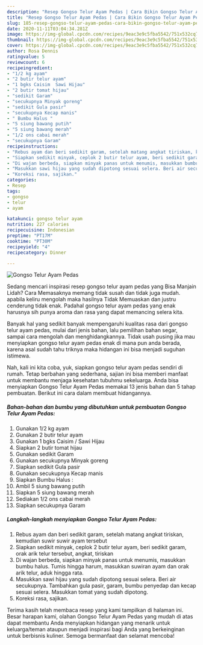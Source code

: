 ```yaml
---
description: "Resep Gongso Telur Ayam Pedas | Cara Bikin Gongso Telur Ayam Pedas Yang Sempurna"
title: "Resep Gongso Telur Ayam Pedas | Cara Bikin Gongso Telur Ayam Pedas Yang Sempurna"
slug: 185-resep-gongso-telur-ayam-pedas-cara-bikin-gongso-telur-ayam-pedas-yang-sempurna
date: 2020-11-11T03:04:34.281Z
image: https://img-global.cpcdn.com/recipes/9eac3e9c5fba5542/751x532cq70/gongso-telur-ayam-pedas-foto-resep-utama.jpg
thumbnail: https://img-global.cpcdn.com/recipes/9eac3e9c5fba5542/751x532cq70/gongso-telur-ayam-pedas-foto-resep-utama.jpg
cover: https://img-global.cpcdn.com/recipes/9eac3e9c5fba5542/751x532cq70/gongso-telur-ayam-pedas-foto-resep-utama.jpg
author: Rosa Dennis
ratingvalue: 5
reviewcount: 6
recipeingredient:
- "1/2 kg ayam"
- "2 butir telur ayam"
- "1 bgks Caisim  Sawi Hijau"
- "2 butir tomat hijau"
- "sedikit Garam"
- "secukupnya Minyak goreng"
- "sedikit Gula pasir"
- "secukupnya Kecap manis"
- " Bumbu Halus "
- "5 siung bawang putih"
- "5 siung bawang merah"
- "1/2 ons cabai merah"
- "secukupnya Garam"
recipeinstructions:
- "Rebus ayam dan beri sedikit garam, setelah matang angkat tiriskan, kemudian suwir suwir ayam tersebut"
- "Siapkan sedikit minyak, ceplok 2 butir telur ayam, beri sedikit garam, orak arik telur tersebut, angkat, tiriskan"
- "Di wajan berbeda, siapkan minyak panas untuk menumis, masukkan bumbu halus. Tumis hingga harum, masukkan suwiran ayam dan orak arik telur, aduk hingga rata."
- "Masukkan sawi hijau yang sudah dipotong sesuai selera. Beri air secukupnya. Tambahkan gula pasir, garam, bumbu penyedap dan kecap sesuai selera. Masukkan tomat yang sudah dipotong."
- "Koreksi rasa, sajikan."
categories:
- Resep
tags:
- gongso
- telur
- ayam

katakunci: gongso telur ayam 
nutrition: 227 calories
recipecuisine: Indonesian
preptime: "PT17M"
cooktime: "PT30M"
recipeyield: "4"
recipecategory: Dinner

---
```



![Gongso Telur Ayam Pedas](https://img-global.cpcdn.com/recipes/9eac3e9c5fba5542/751x532cq70/gongso-telur-ayam-pedas-foto-resep-utama.jpg)

Sedang mencari inspirasi resep gongso telur ayam pedas yang Bisa Manjain Lidah? Cara Memasaknya memang tidak susah dan tidak juga mudah. apabila keliru mengolah maka hasilnya Tidak Memuaskan dan justru cenderung tidak enak. Padahal gongso telur ayam pedas yang enak harusnya sih punya aroma dan rasa yang dapat memancing selera kita.

Banyak hal yang sedikit banyak mempengaruhi kualitas rasa dari gongso telur ayam pedas, mulai dari jenis bahan, lalu pemilihan bahan segar, sampai cara mengolah dan menghidangkannya. Tidak usah pusing jika mau menyiapkan gongso telur ayam pedas enak di mana pun anda berada, karena asal sudah tahu triknya maka hidangan ini bisa menjadi suguhan istimewa.




Nah, kali ini kita coba, yuk, siapkan gongso telur ayam pedas sendiri di rumah. Tetap berbahan yang sederhana, sajian ini bisa memberi manfaat untuk membantu menjaga kesehatan tubuhmu sekeluarga. Anda bisa menyiapkan Gongso Telur Ayam Pedas memakai 13 jenis bahan dan 5 tahap pembuatan. Berikut ini cara dalam membuat hidangannya.

<!--inarticleads1-->

##### Bahan-bahan dan bumbu yang dibutuhkan untuk pembuatan Gongso Telur Ayam Pedas:

1. Gunakan 1/2 kg ayam
1. Gunakan 2 butir telur ayam
1. Gunakan 1 bgks Caisim / Sawi Hijau
1. Siapkan 2 butir tomat hijau
1. Gunakan sedikit Garam
1. Gunakan secukupnya Minyak goreng
1. Siapkan sedikit Gula pasir
1. Gunakan secukupnya Kecap manis
1. Siapkan  Bumbu Halus :
1. Ambil 5 siung bawang putih
1. Siapkan 5 siung bawang merah
1. Sediakan 1/2 ons cabai merah
1. Siapkan secukupnya Garam




<!--inarticleads2-->

##### Langkah-langkah menyiapkan Gongso Telur Ayam Pedas:

1. Rebus ayam dan beri sedikit garam, setelah matang angkat tiriskan, kemudian suwir suwir ayam tersebut
1. Siapkan sedikit minyak, ceplok 2 butir telur ayam, beri sedikit garam, orak arik telur tersebut, angkat, tiriskan
1. Di wajan berbeda, siapkan minyak panas untuk menumis, masukkan bumbu halus. Tumis hingga harum, masukkan suwiran ayam dan orak arik telur, aduk hingga rata.
1. Masukkan sawi hijau yang sudah dipotong sesuai selera. Beri air secukupnya. Tambahkan gula pasir, garam, bumbu penyedap dan kecap sesuai selera. Masukkan tomat yang sudah dipotong.
1. Koreksi rasa, sajikan.




Terima kasih telah membaca resep yang kami tampilkan di halaman ini. Besar harapan kami, olahan Gongso Telur Ayam Pedas yang mudah di atas dapat membantu Anda menyiapkan hidangan yang menarik untuk keluarga/teman ataupun menjadi inspirasi bagi Anda yang berkeinginan untuk berbisnis kuliner. Semoga bermanfaat dan selamat mencoba!

